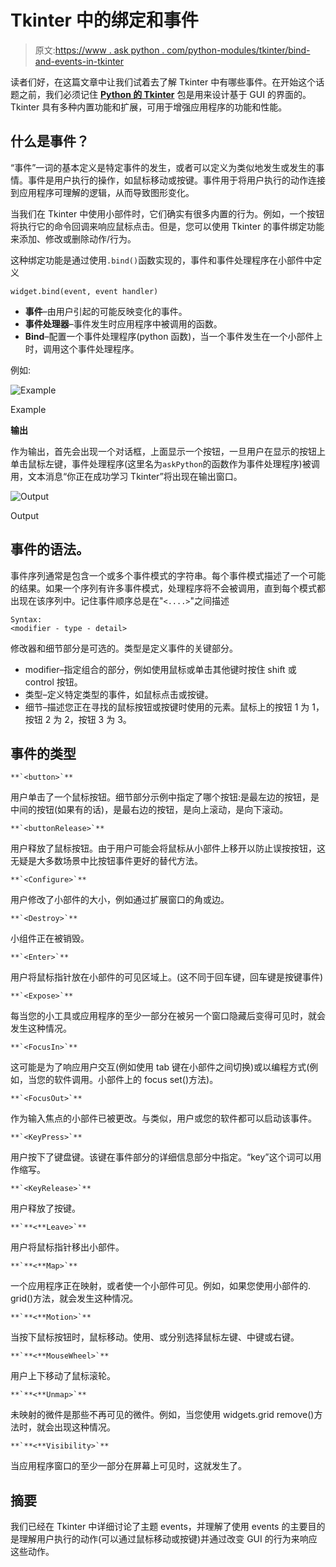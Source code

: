 # Tkinter 中的绑定和事件

> 原文:[https://www . ask python . com/python-modules/tkinter/bind-and-events-in-tkinter](https://www.askpython.com/python-modules/tkinter/bind-and-events-in-tkinter)

读者们好，在这篇文章中让我们试着去了解 Tkinter 中有哪些事件。在开始这个话题之前，我们必须记住 [**Python 的 Tkinter**](https://www.askpython.com/python-modules/tkinter/tkinter-padding-tutorial) 包是用来设计基于 GUI 的界面的。Tkinter 具有多种内置功能和扩展，可用于增强应用程序的功能和性能。

## 什么是事件？

“事件”一词的基本定义是特定事件的发生，或者可以定义为类似地发生或发生的事情。事件是用户执行的操作，如鼠标移动或按键。事件用于将用户执行的动作连接到应用程序可理解的逻辑，从而导致图形变化。

当我们在 Tkinter 中使用小部件时，它们确实有很多内置的行为。例如，一个按钮将执行它的命令回调来响应鼠标点击。但是，您可以使用 Tkinter 的事件绑定功能来添加、修改或删除动作/行为。

这种绑定功能是通过使用`.bind()`函数实现的，事件和事件处理程序在小部件中定义

```
widget.bind(event, event handler)

```

*   **事件**–由用户引起的可能反映变化的事件。
*   **事件处理器**–事件发生时应用程序中被调用的函数。
*   **Bind**–配置一个事件处理程序(python 函数)，当一个事件发生在一个小部件上时，调用这个事件处理程序。

例如:

![Example](../Images/ae51cb32705bdcaddd3de23ea26fc5d2.png)

Example

**输出**

作为输出，首先会出现一个对话框，上面显示一个按钮，一旦用户在显示的按钮上单击鼠标左键，事件处理程序(这里名为`askPython`的函数作为事件处理程序)被调用，文本消息“你正在成功学习 Tkinter”将出现在输出窗口。

![Output](../Images/9d17adfe85851b6d8937291b9350b457.png)

Output

## 事件的语法。

事件序列通常是包含一个或多个事件模式的字符串。每个事件模式描述了一个可能的结果。如果一个序列有许多事件模式，处理程序将不会被调用，直到每个模式都出现在该序列中。记住事件顺序总是在"`<....>`"之间描述

```
Syntax:
<modifier - type - detail>

```

修改器和细节部分是可选的。类型是定义事件的关键部分。

*   modifier–指定组合的部分，例如使用鼠标或单击其他键时按住 shift 或 control 按钮。
*   类型–定义特定类型的事件，如鼠标点击或按键。
*   细节–描述您正在寻找的鼠标按钮或按键时使用的元素。鼠标上的按钮 1 为 1，按钮 2 为 2，按钮 3 为 3。

## 事件的类型

```
**`<button>`**
```

用户单击了一个鼠标按钮。细节部分示例中指定了哪个按钮:<button-1>是最左边的按钮，<button-2>是中间的按钮(如果有的话)，<button-3>是最右边的按钮，<button-4>是向上滚动，<button-5>是向下滚动。</button-5></button-4></button-3></button-2></button-1>

```
**`<buttonRelease>`**
```

用户释放了鼠标按钮。由于用户可能会将鼠标从小部件上移开以防止误按按钮，这无疑是大多数场景中比按钮事件更好的替代方法。

```
**`<Configure>`**
```

用户修改了小部件的大小，例如通过扩展窗口的角或边。

```
**`<Destroy>`**
```

小组件正在被销毁。

```
**`<Enter>`**
```

用户将鼠标指针放在小部件的可见区域上。(这不同于回车键，回车键是按键事件)

```
**`<Expose>`**
```

每当您的小工具或应用程序的至少一部分在被另一个窗口隐藏后变得可见时，就会发生这种情况。

```
**`<FocusIn>`**
```

这可能是为了响应用户交互(例如使用 tab 键在小部件之间切换)或以编程方式(例如，当您的软件调用。小部件上的 focus set()方法)。

```
**`<FocusOut>`**
```

作为输入焦点的小部件已被更改。与<focusin>类似，用户或您的软件都可以启动该事件。</focusin>

```
**`<KeyPress>`**
```

用户按下了键盘键。该键在事件部分的详细信息部分中指定。“key”这个词可以用作缩写。

```
**`<KeyRelease>`**
```

用户释放了按键。

```
**`**<**Leave>`**
```

用户将鼠标指针移出小部件。

```
**`**<**Map>`**
```

一个应用程序正在映射，或者使一个小部件可见。例如，如果您使用小部件的. grid()方法，就会发生这种情况。

```
**`**<**Motion>`**
```

当按下鼠标按钮时，鼠标移动。使用<b1-motion>、<b2-motion>或<b3-motion>分别选择鼠标左键、中键或右键。</b3-motion></b2-motion></b1-motion>

```
**`**<**MouseWheel>`**
```

用户上下移动了鼠标滚轮。

```
**`**<**Unmap>`**
```

未映射的微件是那些不再可见的微件。例如，当您使用 widgets.grid remove()方法时，就会出现这种情况。

```
**`**<**Visibility>`**
```

当应用程序窗口的至少一部分在屏幕上可见时，这就发生了。

## 摘要

我们已经在 Tkinter 中详细讨论了主题 events，并理解了使用 events 的主要目的是理解用户执行的动作(可以通过鼠标移动或按键)并通过改变 GUI 的行为来响应这些动作。